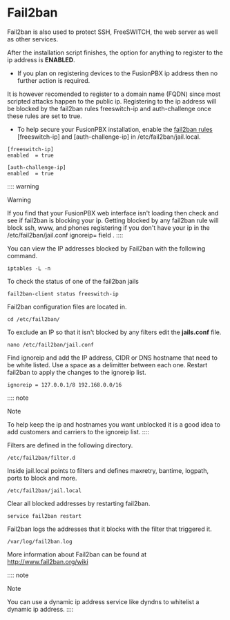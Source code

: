 # Fail2ban

Fail2ban is also used to protect SSH, FreeSWITCH, the web server as well
as other services.

After the installation script finishes, the option for anything to
register to the ip address is **ENABLED**.

-   If you plan on registering devices to the FusionPBX ip address then
    no further action is required.

It is however recomended to register to a domain name (FQDN) since most
scripted attacks happen to the public ip. Registering to the ip address
will be blocked by the fail2ban rules freeswitch-ip and auth-challenge
once these rules are set to true.

-   To help secure your FusionPBX installation, enable the [fail2ban
    rules](http://docs.fusionpbx.com/en/latest/firewall/fail2ban.html)
    \[freeswitch-ip\] and \[auth-challenge-ip\] in
    /etc/fail2ban/jail.local.

<!-- -->

    [freeswitch-ip]
    enabled  = true

    [auth-challenge-ip]
    enabled  = true 

:::: warning
<p class="admonition-title">Warning</p>

If you find that your FusionPBX web interface isn\'t loading then check
and see if fail2ban is blocking your ip. Getting blocked by any fail2ban
rule will block ssh, www, and phones registering if you don\'t have your
ip in the /etc/fail2ban/jail.conf ignoreip= field .
::::

You can view the IP addresses blocked by Fail2ban with the following
command.

    iptables -L -n

To check the status of one of the fail2ban jails

    fail2ban-client status freeswitch-ip

Fail2ban configuration files are located in.

    cd /etc/fail2ban/

To exclude an IP so that it isn\'t blocked by any filters edit the
**jails.conf** file.

    nano /etc/fail2ban/jail.conf

Find ignoreip and add the IP address, CIDR or DNS hostname that need to
be white listed. Use a space as a delimitter between each one. Restart
fail2ban to apply the changes to the ignoreip list.

    ignoreip = 127.0.0.1/8 192.168.0.0/16

:::: note
<p class="admonition-title">Note</p>

To help keep the ip and hostnames you want unblocked it is a good idea
to add customers and carriers to the ignoreip list.
::::

Filters are defined in the following directory.

    /etc/fail2ban/filter.d

Inside jail.local points to filters and defines maxretry, bantime,
logpath, ports to block and more.

    /etc/fail2ban/jail.local

Clear all blocked addresses by restarting fail2ban.

    service fail2ban restart

Fail2ban logs the addresses that it blocks with the filter that
triggered it.

    /var/log/fail2ban.log

More information about Fail2ban can be found at
<http://www.fail2ban.org/wiki>

:::: note
<p class="admonition-title">Note</p>

You can use a dynamic ip address service like dyndns to whitelist a
dynamic ip address.
::::
